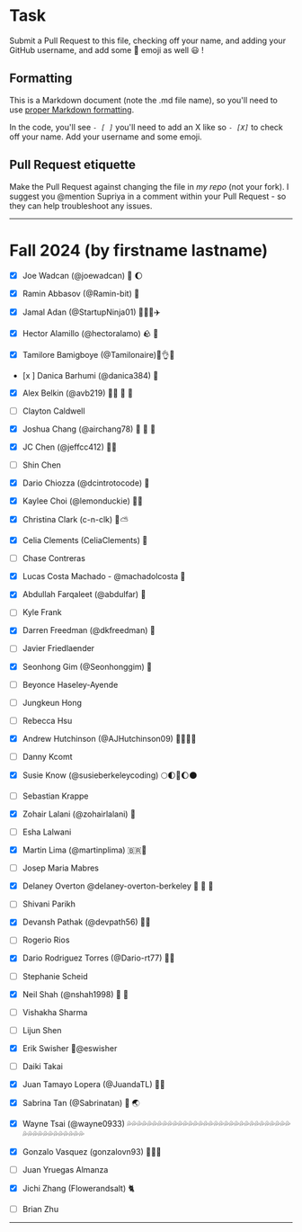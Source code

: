 # Task
Submit a Pull Request to this file, checking off your name, and adding your GitHub username, and add some :rocket: emoji as well :smiley: ! 

## Formatting
This is a Markdown document (note the .md file name), so you'll need to use [proper Markdown formatting](https://help.github.com/articles/basic-writing-and-formatting-syntax/#task-lists). 

In the code, you'll see *`- [ ]`* you'll need to add an X like so *`- [X]`* to check off your name. Add your username and some emoji.

## Pull Request etiquette
Make the Pull Request against changing the file in _my repo_ (not your fork). I suggest you @mention Supriya  in a comment within your Pull Request - so they can help troubleshoot any issues.  

------------

# Fall 2024 (by firstname lastname)

- [X] Joe Wadcan (@joewadcan) 🚀 🌔

- [x] Ramin Abbasov (@Ramin-bit) 🥑 
      
- [x] Jamal Adan (@StartupNinja01) 🚀👀😁✈️
      
- [X] Hector Alamillo (@hectoralamo) 🪨 🫘
      
- [X] Tamilore Bamigboye (@Tamilonaire)🙌👌😎

- [x ] Danica Barhumi (@danica384) 🚀

- [X] Alex Belkin (@avb219) 🏄‍♂️ 🐻 🎿
        
- [ ] Clayton Caldwell

- [X] Joshua Chang (@airchang78) 🐶 🐼 🤙

- [X] JC Chen (@jeffcc412) 🍦😎

- [ ] Shin Chen

- [X] Dario Chiozza (@dcintrotocode) 🚀

- [X] Kaylee Choi (@lemonduckie) 🍋🐥

- [X] Christina Clark (c-n-clk) 🌻⛅

- [X] Celia Clements (CeliaClements) 🐙

- [ ] Chase Contreras

- [X] Lucas Costa Machado - @machadolcosta 🥸

- [x] Abdullah Farqaleet (@abdulfar) 🚀

- [ ] Kyle Frank

- [X] Darren Freedman (@dkfreedman) 🤡

- [ ] Javier Friedlaender

- [X] Seonhong Gim (@Seonhonggim) 🚀

- [ ] Beyonce Haseley-Ayende

- [ ] Jungkeun Hong

- [ ] Rebecca Hsu

- [x] Andrew Hutchinson (@AJHutchinson09) 🍻🇬🇧🍻

- [ ] Danny Kcomt

- [x] Susie Know (@susieberkeleycoding) 🌕🌓🌙🌔🌑

- [ ] Sebastian Krappe

- [X] Zohair Lalani (@zohairlalani) 🚀

- [ ] Esha Lalwani

- [x] Martin Lima (@martinplima) 🇧🇷🙂

- [ ] Josep Maria Mabres

- [x] Delaney Overton @delaney-overton-berkeley 🐻 💛 💙

- [ ] Shivani Parikh

- [X] Devansh Pathak (@devpath56) 🐻🚀

- [ ] Rogerio Rios

- [X] Dario Rodriguez Torres (@Dario-rt77) 🚀💙

- [ ] Stephanie Scheid

- [x] Neil Shah (@nshah1998) 💯 🏏

- [ ] Vishakha Sharma

- [ ] Lijun Shen

- [X] Erik Swisher 🤙@eswisher

- [ ] Daiki Takai

- [X] Juan Tamayo Lopera (@JuandaTL) 🤸🦀

- [x] Sabrina Tan (@Sabrinatan) 💸 🌏

- [X] Wayne Tsai (@wayne0933) 💦💦💦💦💦💦💦💦💦💦💦💦💦💦💦💦💦💦💦💦💦💦💦💦💦💦💦💦💦💦💦💦💦💦💦💦💦💦💦💦💦💦💦💦

- [X] Gonzalo Vasquez (gonzalovn93) 👨‍💻💥

- [ ] Juan Yruegas Almanza

- [X] Jichi Zhang (Flowerandsalt) 🐈

- [ ] Brian Zhu


-----------------



